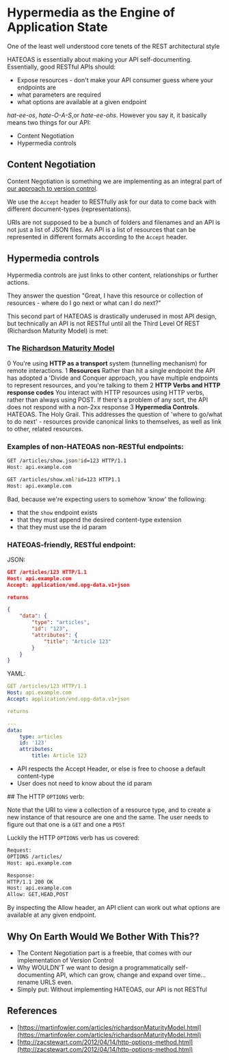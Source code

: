 # Hypermedia as the Engine of Application State

One of the least well understood core tenets of the REST architectural style

HATEOAS is essentially about making your API self-documenting. Essentially, good RESTful APIs should:

* Expose resources - don't make your API consumer guess where your endpoints are
* what parameters are required
* what options are available at a given endpoint

_hat-ee-os_, _hate-O-A-S_,or _hate-ee-ohs_. However you say it, it basically means two things for our API:

* Content Negotiation
* Hypermedia controls

## Content Negotiation

Content Negotiation is something we are implementing as an integral part of [our approach to version control](../0002-api-versioning-strategy.md).

We use the `Accept` header to RESTfully ask for our data to come back with different document-types (representations).

URIs are not supposed to be a bunch of folders and filenames and an API is not just a list of JSON files. An API is a list of resources that can be represented in different formats according to the `Accept` header.

## Hypermedia controls

Hypermedia controls are just links to other content, relationships or further actions.

They answer the question "Great, I have this resource or collection of resources - where do I go next or what can I do next?"

This second part of HATEOAS is drastically underused in most API design, but technically an API is not RESTful until all the Third Level Of REST (Richardson Maturity Model) is met:

### The [Richardson Maturity Model](https://martinfowler.com/articles/richardsonMaturityModel.html)

0 You're using **HTTP as a transport** system (tunnelling mechanism) for remote interactions.
1 **Resources** Rather than hit a single endpoint the API has adopted a 'Divide and Conquer approach, you have multiple endpoints to represent resources, and you're talking to them
2 **HTTP Verbs and HTTP response codes** You interact with HTTP resources using HTTP verbs, rather than always using POST. If there's a problem of any sort, the API does not respond with a non-2xx response
3 **Hypermedia Controls**. HATEOAS. The Holy Grail. This addresses the question of 'where to go/what to do next' - resources provide canonical links to themselves, as well as link to other, related resources.

### Examples of non-HATEOAS non-RESTful endpoints:

```bash
GET /articles/show.json?id=123 HTTP/1.1
Host: api.example.com
```

```bash
GET /articles/show.xml?id=123 HTTP1.1
Host: api.example.com
```

Bad, because we're expecting users to somehow 'know' the following:

* that the `show` endpoint exists
* that they must append the desired content-type extension
* that they must use the id param

### HATEOAS-friendly, RESTful endpoint:

JSON:

```json
GET /articles/123 HTTP/1.1
Host: api.example.com
Accept: application/vnd.opg-data.v1+json

returns

{
    "data": {
        "type": "articles",
        "id": "123",
        "attributes": {
            "title": "Article 123"
        }
    }
}
```

YAML:

```yaml
GET /articles/123 HTTP/1.1
Host: api.example.com
Accept: application/vnd.opg-data.v1+json

returns

---
data:
    type: articles
    id: '123'
    attributes:
        title: Article 123

```

* API respects the Accept Header, or else is free to choose a default content-type
* User does not need to know about the id param

## The HTTP `OPTIONS` verb:

Note that the URI to view a collection of a resource type, and to create a new instance of that resource are one and the same. The user needs to figure out that one is a `GET` and one a `POST`

Luckily the HTTP `OPTIONS` verb has us covered:

```bash
Request:
OPTIONS /articles/
Host: api.example.com

Response:
HTTP/1.1 200 OK
Host: api.example.com
Allow: GET,HEAD,POST
```

By inspecting the Allow header, an API client can work out what options are available at any given endpoint.

## Why On Earth Would We Bother With This??

* The Content Negotiation part is a freebie, that comes with our implementation of Version Control
* Why WOULDN'T we want to design a programmatically self-documenting API, which can grow, change and expand over time... rename URLS even.
* Simply put: Without implementing HATEOAS, our API is not RESTful

## References

* [https://martinfowler.com/articles/richardsonMaturityModel.html](https://martinfowler.com/articles/richardsonMaturityModel.html)
* [http://zacstewart.com/2012/04/14/http-options-method.html](http://zacstewart.com/2012/04/14/http-options-method.html)
